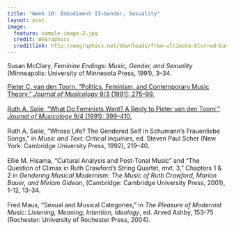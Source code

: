 ```yaml
---
title: "Week 10: Embodiment II—Gender, Sexuality"
layout: post
image:
  feature: sample-image-2.jpg
  credit: WeGraphics
  creditlink: http://wegraphics.net/downloads/free-ultimate-blurred-background-pack/
---
```


Susan McClary, *Feminine Endings: Music, Gender, and Sexuality* (Minneapolis: University of Minnesota Press, 1991), 3–34. 

[Pieter C. van den Toorn, “Politics, Feminism, and Contemporary Music Theory,” *Journal of Musicology* 9/3 (1991): 275–99.](https://www.dropbox.com/s/mk5knyrbjr7bb17/Toorn%20-%201991%20-%20Politics%2C%20Feminism%2C%20and%20Contemporary%20Music%20Theory.pdf?dl=0) 
<br><br>
[Ruth A. Solie, “What Do Feminists Want? A Reply to Pieter van den Toorn,” *Journal of Musicology* 9/4 (1991): 399–410.](https://www.dropbox.com/s/cqwy2m57lirmvko/Solie%20-%201991%20-%20What%20Do%20Feminists%20Want%20A%20Reply%20to%20Pieter%20van%20den%20.pdf?dl=0) 
<br><br>
Ruth A. Solie, “Whose Life? The Gendered Self in Schumann’s Frauenliebe Songs,” in *Music and Text: Critical Inquiries*, ed. Steven Paul Scher (New York: Cambridge University Press, 1992), 219–40. 
<br><br>
Ellie M. Hisama, “Cultural Analysis and Post-Tonal Music” and “The Question of Climax in Ruth Crawford’s String Quartet, mvt. 3,” Chapters 1 & 2 in *Gendering Musical Modernism: The Music of Ruth Crawford, Marion Bauer, and Miriam Gideon*, (Cambridge: Cambridge University Press, 2001), 1-12, 13-34.
<br><br>
Fred Maus, “Sexual and Musical Categories,” in *The Pleasure of Modernist Music: Listening, Meaning, Intention, Ideology*, ed. Arved Ashby, 153-75 (Rochester: University of Rochester Press, 2004).
<br><br>
